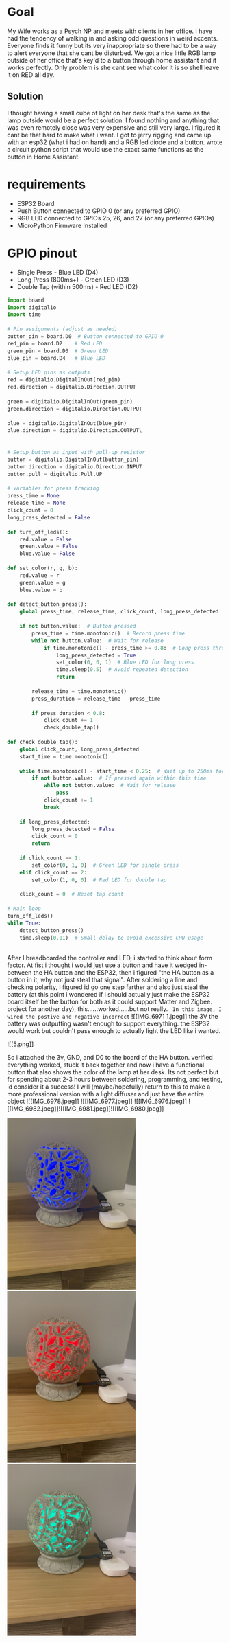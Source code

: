 
# Goal

My Wife works as a Psych NP and meets with clients in her office. I have had the tendency of walking in and asking odd questions in weird accents. Everyone finds it funny but its very inappropriate so there had to be a way to alert everyone that she cant be disturbed. We got a nice little RGB lamp outside of her office that's key'd to a button through home assistant and it works perfectly. Only problem is she cant see what color it is so shell leave it on RED all day.

## Solution

I thought having a small cube of light on her desk that's the same as the lamp outside would be a perfect solution. I found nothing and anything that was even remotely close was very expensive and still very large. I figured it cant be that hard to make what i want. I got to jerry rigging and came up with an esp32 (what i had on hand) and a RGB led diode and a button. wrote a circuit python script that would use the exact same functions as the button in Home Assistant. 

# requirements 

- ESP32 Board
- Push Button connected to GPIO 0 (or any preferred GPIO)
- RGB LED connected to GPIOs 25, 26, and 27 (or any preferred GPIOs)
-  MicroPython Firmware Installed

# GPIO pinout

- Single Press - Blue LED (D4)
- Long Press (800ms+) - Green LED (D3)
- Double Tap (within 500ms) - Red LED (D2)
``` python
import board
import digitalio
import time

# Pin assignments (adjust as needed)
button_pin = board.D0  # Button connected to GPIO 0
red_pin = board.D2    # Red LED
green_pin = board.D3  # Green LED
blue_pin = board.D4   # Blue LED

# Setup LED pins as outputs
red = digitalio.DigitalInOut(red_pin)
red.direction = digitalio.Direction.OUTPUT

green = digitalio.DigitalInOut(green_pin)
green.direction = digitalio.Direction.OUTPUT

blue = digitalio.DigitalInOut(blue_pin)
blue.direction = digitalio.Direction.OUTPUT\
                 

# Setup button as input with pull-up resistor
button = digitalio.DigitalInOut(button_pin)
button.direction = digitalio.Direction.INPUT
button.pull = digitalio.Pull.UP

# Variables for press tracking
press_time = None
release_time = None
click_count = 0
long_press_detected = False

def turn_off_leds():
    red.value = False
    green.value = False
    blue.value = False

def set_color(r, g, b):
    red.value = r
    green.value = g
    blue.value = b

def detect_button_press():
    global press_time, release_time, click_count, long_press_detected
    
    if not button.value:  # Button pressed
        press_time = time.monotonic()  # Record press time
        while not button.value:  # Wait for release
            if time.monotonic() - press_time >= 0.8:  # Long press threshold
                long_press_detected = True
                set_color(0, 0, 1)  # Blue LED for long press
                time.sleep(0.5)  # Avoid repeated detection
                return
    
        release_time = time.monotonic()
        press_duration = release_time - press_time

        if press_duration < 0.8:
            click_count += 1
            check_double_tap()

def check_double_tap():
    global click_count, long_press_detected
    start_time = time.monotonic()
    
    while time.monotonic() - start_time < 0.25:  # Wait up to 250ms for a second tap
        if not button.value:  # If pressed again within this time
            while not button.value:  # Wait for release
                pass
            click_count += 1
            break
    
    if long_press_detected:
        long_press_detected = False
        click_count = 0
        return

    if click_count == 1:
        set_color(0, 1, 0)  # Green LED for single press
    elif click_count == 2:
        set_color(1, 0, 0)  # Red LED for double tap
    
    click_count = 0  # Reset tap count

# Main loop
turn_off_leds()
while True:
    detect_button_press()
    time.sleep(0.01)  # Small delay to avoid excessive CPU usage



```


After I breadboarded the controller and LED, i started to think about form factor. At fist i thought i would just use a button and have it wedged in-between the HA button and the ESP32, then i figured "the HA button as a button in it, why not just steal that signal". After soldering a line and checking polarity, i figured id go one step farther and also just steal the battery (at this point i wondered if i should actually just make the ESP32 board itself be the button for both as it could support Matter and Zigbee. project for another day), this......worked......but not really. 
` In this image, I wired the postive and negative incorrect`
![[IMG_6971 1.jpeg]]
the 3V the battery was outputting wasn't enough to support everything. the ESP32 would work but couldn't pass enough to actually light the LED like i wanted. 


![[5.png]]

So i attached the 3v, GND, and D0 to the board of the HA button. verified everything worked, stuck it back together and now i have a functional button that also shows the color of the lamp at her desk. Its not perfect but for spending about 2-3 hours between soldering, programming, and testing, id consider it a success! I will (maybe/hopefully) return to this to make a more professional version with a light diffuser and just have the entire object 
![[IMG_6978.jpeg]]
![[IMG_6977.jpeg]]
![[IMG_6976.jpeg]]
![[IMG_6982.jpeg]]![[IMG_6981.jpeg]]![[IMG_6980.jpeg]]

<p align=“center”>
<img src=assets/Blue.jpeg width=300>
  <img src=assets/Red.jpeg width=300>
  <img src=assets/Green.jpeg width=300>
</p>

